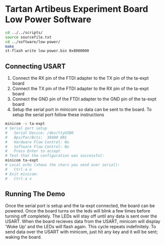 # Tartan Artibeus Experiment Board Low Power Software

```bash
cd ../../scripts/
source sourcefile.txt
cd ../software/low-power/
make
st-flash write low-power.bin 0x8000000
```

## Connecting USART

1. Connect the RX pin of the FTDI adapter to the TX pin of the ta-expt board
2. Connect the TX pin of the FTDI adapter to the RX pin of the ta-expt board
3. Connect the GND pin of the FTDI adapter to the GND pin of the ta-expt board
4. Setup the serial port in minicom so data can be sent to the board. To setup the serial port follow these instructions

```bash
minicom -s ta-expt
# Serial port setup
#   Serial Device: /dev/ttyUSB0
#   Bps/Par/Bits:  38400 8N1
#   Hardware Flow Control: No
#   Software Flow Control: No
#   Press Enter to accept
# Test that the configuration was successful:
minicom ta-expt
# Local echo (shows the chars you send over serial):
#   Ctrl-a e
# Exit minicom:
#   Ctrl-a x
```

## Running The Demo

Once the serial port is setup and the ta-expt connected, the board can be powered. Once the board turns on the leds will blink a few times before turning off completely. The LEDs will stay off until any data is sent over the USART. When the board recieves data from the USART, minicom will display 'Woke Up' and the LEDs will flash again. This cycle repeats indefinitely. To send data over the USART with minicom, just hit any key and it will be sent; waking the board.